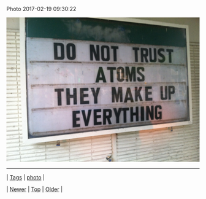 <!--
title: Photo 2017-02-19 09
date: 2020-06-28T15:27:00.150Z
tags: photo
-->


Photo 2017-02-19 09:30:22

![](157433057605-0.jpg)

<!--BOTTOM-POST-NAVIGATION-->
---

| [Tags](tags.md) | [photo](tag-photo.md) |

| [Newer](157404693821.md) | [Top](index.md) | [Older](157478434627.md) |